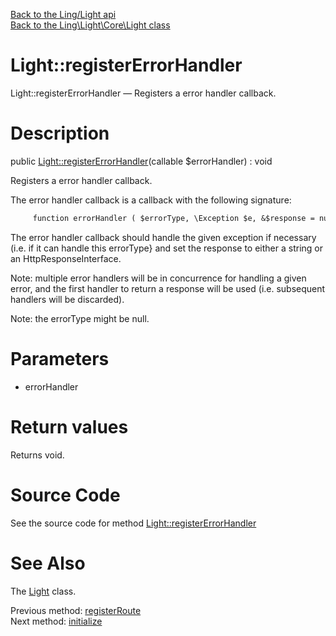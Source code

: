 [Back to the Ling/Light api](https://github.com/lingtalfi/Light/blob/master/doc/api/Ling/Light.md)<br>
[Back to the Ling\Light\Core\Light class](https://github.com/lingtalfi/Light/blob/master/doc/api/Ling/Light/Core/Light.md)


Light::registerErrorHandler
================



Light::registerErrorHandler — Registers a error handler callback.




Description
================


public [Light::registerErrorHandler](https://github.com/lingtalfi/Light/blob/master/doc/api/Ling/Light/Core/Light/registerErrorHandler.md)(callable $errorHandler) : void




Registers a error handler callback.

The error handler callback is a callback with the following signature:

```txt
     function errorHandler ( $errorType, \Exception $e, &$response = null )
```

The error handler callback should handle the given exception if necessary (i.e. if it can
handle this errorType} and set the response to either a string or an HttpResponseInterface.

Note: multiple error handlers will be in concurrence for handling a given error, and the first
handler to return a response will be used (i.e. subsequent handlers will be discarded).

Note: the errorType might be null.




Parameters
================


- errorHandler

    


Return values
================

Returns void.








Source Code
===========
See the source code for method [Light::registerErrorHandler](https://github.com/lingtalfi/Light/blob/master/Core/Light.php#L363-L366)


See Also
================

The [Light](https://github.com/lingtalfi/Light/blob/master/doc/api/Ling/Light/Core/Light.md) class.

Previous method: [registerRoute](https://github.com/lingtalfi/Light/blob/master/doc/api/Ling/Light/Core/Light/registerRoute.md)<br>Next method: [initialize](https://github.com/lingtalfi/Light/blob/master/doc/api/Ling/Light/Core/Light/initialize.md)<br>

